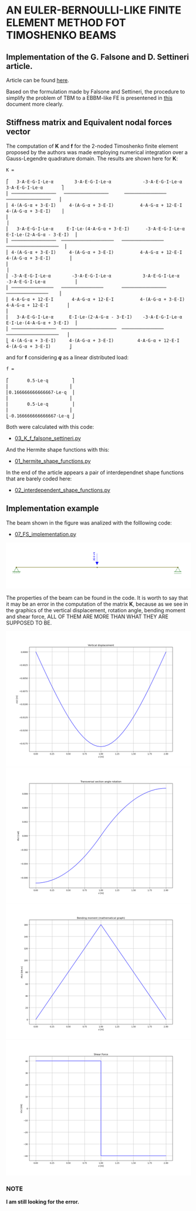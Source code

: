 # AN EULER-BERNOULLI-LIKE FINITE ELEMENT METHOD FOT TIMOSHENKO BEAMS
## Implementation of the G. Falsone and D. Settineri article.

Article can be found [here](https://www.researchgate.net/publication/251506561_An_Euler-Bernoulli-like_finite_element_method_for_Timoshenko_beams).


Based on the formulation made by Falsone and Settineri, the procedure to simplify the problem of TBM to a EBBM-like FE is presentened in [this](EF2_rescritura_articulo_michaelherediaperez.pdf) document more clearly.

## Stiffness matrix and Equivalent nodal forces vector

The computation of **K** and **f** for the 2-noded Timoshenko finite element proposed by the authors was made employing numerical integration over a Gauss-Legendre quadrature domain. The results are shown here for **K**:

```
K =

⎡   3⋅A⋅E⋅G⋅I⋅Le⋅α        3⋅A⋅E⋅G⋅I⋅Le⋅α            -3⋅A⋅E⋅G⋅I⋅Le⋅α           3⋅A⋅E⋅G⋅I⋅Le⋅α       ⎤    
⎢ ─────────────────   ─────────────────      ────────────────      ─────────────────   ⎥ 
⎢ 4⋅(A⋅G⋅α + 3⋅E⋅I)     4⋅(A⋅G⋅α + 3⋅E⋅I)          4⋅A⋅G⋅α + 12⋅E⋅I         4⋅(A⋅G⋅α + 3⋅E⋅I)    ⎥
⎢                                                                                      ⎥
⎢   3⋅A⋅E⋅G⋅I⋅Le⋅α     E⋅I⋅Le⋅(4⋅A⋅G⋅α + 3⋅E⋅I)      -3⋅A⋅E⋅G⋅I⋅Le⋅α       E⋅I⋅Le⋅(2⋅A⋅G⋅α - 3⋅E⋅I)  ⎥
⎢ ─────────────────  ────────────────────   ────────────────     ────────────────────  ⎥
⎢ 4⋅(A⋅G⋅α + 3⋅E⋅I)     4⋅(A⋅G⋅α + 3⋅E⋅I)          4⋅A⋅G⋅α + 12⋅E⋅I      4⋅(A⋅G⋅α + 3⋅E⋅I)       ⎥
⎢                                                                                      ⎥
⎢ -3⋅A⋅E⋅G⋅I⋅Le⋅α        -3⋅A⋅E⋅G⋅I⋅Le⋅α            3⋅A⋅E⋅G⋅I⋅Le⋅α       -3⋅A⋅E⋅G⋅I⋅Le⋅α           ⎥
⎢ ────────────────   ────────────────       ─────────────────      ────────────────    ⎥
⎢ 4⋅A⋅G⋅α + 12⋅E⋅I       4⋅A⋅G⋅α + 12⋅E⋅I          4⋅(A⋅G⋅α + 3⋅E⋅I)      4⋅A⋅G⋅α + 12⋅E⋅I       ⎥
⎢                                                                                      
⎢   3⋅A⋅E⋅G⋅I⋅Le⋅α      E⋅I⋅Le⋅(2⋅A⋅G⋅α - 3⋅E⋅I)    -3⋅A⋅E⋅G⋅I⋅Le⋅α       E⋅I⋅Le⋅(4⋅A⋅G⋅α + 3⋅E⋅I)  ⎥
⎢ ─────────────────  ─────────────────────  ────────────────   ────────────────────   ⎥
⎣ 4⋅(A⋅G⋅α + 3⋅E⋅I)     4⋅(A⋅G⋅α + 3⋅E⋅I)         4⋅A⋅G⋅α + 12⋅E⋅I      4⋅(A⋅G⋅α + 3⋅E⋅I)       ⎦

```

and for **f** considering ***q*** as a linear distributed load:

```
f =

⎡       0.5⋅Le⋅q         ⎤
⎢                       ⎥
⎢0.166666666666667⋅Le⋅q  ⎥
⎢                       ⎥
⎢       0.5⋅Le⋅q         ⎥
⎢                       ⎥
⎣-0.166666666666667⋅Le⋅q ⎦

```

Both were calculated with this code:

* [03_K_f_falsone_settineri.py](03_K_f_falsone_settineri.py)

And the Hermite shape functions with this:

* [01_hermite_shape_functions.py](01_hermite_shape_functions.py)

In the end of the article appears a pair of interdependnet shape functions that are barely coded here:

* [02_interdependent_shape_functions.py](02_interdependent_shape_functions.py)


## Implementation example

The beam shown in the figure was analized with the folllowing code:

* [07_FS_implementation.py](07_FS_implementation.py)

<img src="figs/beam.PNG">

The properties of the beam can be found in the code. It is worth to say that it may be an error in the computation of the matrix **K**, because as we see in the graphics of the vertical displacement, rotation angle, bending moment and shear force, ALL OF THEM ARE MORE THAN WHAT THEY ARE SUPPOSED TO BE.

<img src="figs/vv.png">
<img src="figs/tt.png">
<img src="figs/MM.png">
<img src="figs/VV_s.png">
 
### NOTE

**I am still looking for the error.**